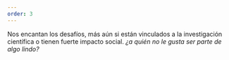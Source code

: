 ```yaml
---
order: 3
---
```

Nos encantan los desafíos, más aún si están vinculados a la investigación científica o tienen fuerte impacto social. *¿a quién no le gusta ser parte de algo lindo?*